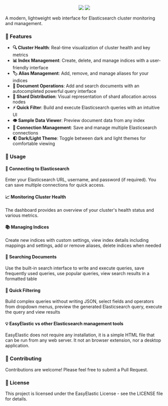 <p align="center">
<img src="https://github.com/user-attachments/assets/9e128cfd-b128-4774-8e3e-0970a652716e#gh-light-mode-only">
<img src="https://github.com/user-attachments/assets/affe907f-1412-403b-9107-55e46ca06b57#gh-dark-mode-only">
</p>


A modern, lightweight web interface for Elasticsearch cluster monitoring and management.

### 🚀 Features

- **🔍 Cluster Health**: Real-time visualization of cluster health and key metrics
- **📊 Index Management**: Create, delete, and manage indices with a user-friendly interface
- **🏷️ Alias Management**: Add, remove, and manage aliases for your indices
- **📝 Document Operations**: Add and search documents with an autocompleted powerful query interface
- **🧩 Shard Distribution**: Visual representation of shard allocation across nodes
- **⚡ Quick Filter**: Build and execute Elasticsearch queries with an intuitive UI
- **👁️ Sample Data Viewer**: Preview document data from any index
- **🔌 Connection Management**: Save and manage multiple Elasticsearch connections
- **🌓 Dark/Light Theme**: Toggle between dark and light themes for comfortable viewing


### 📖 Usage

#### 🔗 Connecting to Elasticsearch

Enter your Elasticsearch URL, username, and password (if required). You can save multiple connections for quick access.

#### 📈 Monitoring Cluster Health

The dashboard provides an overview of your cluster's health status and various metrics.

#### 📚 Managing Indices

Create new indices with custom settings, view index details including mappings and settings, add or remove aliases, delete indices when needed

#### 🔎 Searching Documents

Use the built-in search interface to write and execute queries, save frequently used queries, use popular queries, view search results in a formatted table

#### 🧪 Quick Filtering

Build complex queries without writing JSON, select fields and operators from dropdown menus, preview the generated Elasticsearch query, execute the query and view results

#### 💡 EasyElastic vs other Elasticsearch management tools

EasyElastic does not require any installation, it is a simple HTML file that can be run from any web server. It not an browser extension, nor a desktop application.

### 👥 Contributing

Contributions are welcome! Please feel free to submit a Pull Request.

### 📄 License

This project is licensed under the EasyElastic License - see the LICENSE file for details.

